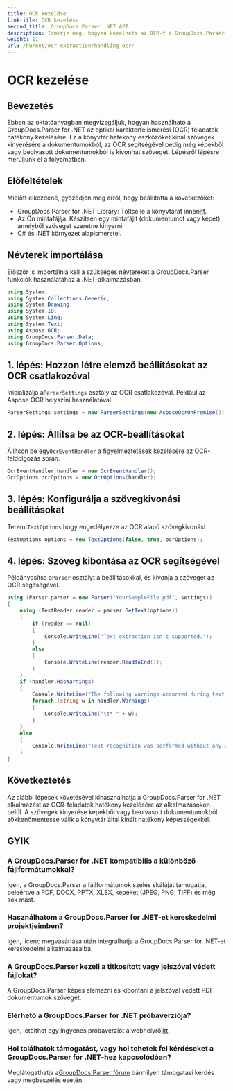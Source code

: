 ```yaml
---
title: OCR kezelése
linktitle: OCR kezelése
second_title: GroupDocs.Parser .NET API
description: Ismerje meg, hogyan kezelheti az OCR-t a GroupDocs.Parser for .NET használatával. Hatékonyan vonja ki a szöveget a képekből és a beolvasott dokumentumokból.
weight: 11
url: /hu/net/ocr-extraction/handling-ocr/
---
```


# OCR kezelése

## Bevezetés
Ebben az oktatóanyagban megvizsgáljuk, hogyan használható a GroupDocs.Parser for .NET az optikai karakterfelismerési (OCR) feladatok hatékony kezelésére. Ez a könyvtár hatékony eszközöket kínál szövegek kinyerésére a dokumentumokból, az OCR segítségével pedig még képekből vagy beolvasott dokumentumokból is kivonhat szöveget. Lépésről lépésre merüljünk el a folyamatban.
## Előfeltételek
Mielőtt elkezdené, győződjön meg arról, hogy beállította a következőket:
- GroupDocs.Parser for .NET Library: Töltse le a könyvtárat innen[itt](https://releases.groupdocs.com/parser/net/).
- Az Ön mintafájlja: Készítsen egy mintafájlt (dokumentumot vagy képet), amelyből szöveget szeretne kinyerni.
- C# és .NET környezet alapismeretei.

## Névterek importálása
Először is importálnia kell a szükséges névtereket a GroupDocs.Parser funkciók használatához a .NET-alkalmazásban.
```csharp
using System;
using System.Collections.Generic;
using System.Drawing;
using System.IO;
using System.Linq;
using System.Text;
using Aspose.OCR;
using GroupDocs.Parser.Data;
using GroupDocs.Parser.Options;
```
## 1. lépés: Hozzon létre elemző beállításokat az OCR csatlakozóval
 Inicializálja a`ParserSettings` osztály az OCR csatlakozóval. Például az Aspose OCR helyszíni használatával.
```csharp
ParserSettings settings = new ParserSettings(new AsposeOcrOnPremise());
```
## 2. lépés: Állítsa be az OCR-beállításokat
 Állítson be egy`OcrEventHandler` a figyelmeztetések kezelésére az OCR-feldolgozás során.
```csharp
OcrEventHandler handler = new OcrEventHandler();
OcrOptions ocrOptions = new OcrOptions(handler);
```
## 3. lépés: Konfigurálja a szövegkivonási beállításokat
 Teremt`TextOptions` hogy engedélyezze az OCR alapú szövegkivonást.
```csharp
TextOptions options = new TextOptions(false, true, ocrOptions);
```
## 4. lépés: Szöveg kibontása az OCR segítségével
 Példányosítsa a`Parser` osztályt a beállításokkal, és kivonja a szöveget az OCR segítségével.
```csharp
using (Parser parser = new Parser("YourSampleFile.pdf", settings))
{
    using (TextReader reader = parser.GetText(options))
    {
        if (reader == null)
        {
            Console.WriteLine("Text extraction isn't supported.");
        }
        else
        {
            Console.WriteLine(reader.ReadToEnd());
        }
    }
    if (handler.HasWarnings)
    {
        Console.WriteLine("The following warnings occurred during text recognition:");
        foreach (string w in handler.Warnings)
        {
            Console.WriteLine("\t* " + w);
        }
    }
    else
    {
        Console.WriteLine("Text recognition was performed without any warnings.");
    }
}
```

## Következtetés
Az alábbi lépések követésével kihasználhatja a GroupDocs.Parser for .NET alkalmazást az OCR-feladatok hatékony kezelésére az alkalmazásokon belül. A szövegek kinyerése képekből vagy beolvasott dokumentumokból zökkenőmentessé válik a könyvtár által kínált hatékony képességekkel.

## GYIK
### A GroupDocs.Parser for .NET kompatibilis a különböző fájlformátumokkal?
Igen, a GroupDocs.Parser a fájlformátumok széles skáláját támogatja, beleértve a PDF, DOCX, PPTX, XLSX, képeket (JPEG, PNG, TIFF) és még sok mást.
### Használhatom a GroupDocs.Parser for .NET-et kereskedelmi projektjeimben?
Igen, licenc megvásárlása után integrálhatja a GroupDocs.Parser for .NET-et kereskedelmi alkalmazásaiba.
### A GroupDocs.Parser kezeli a titkosított vagy jelszóval védett fájlokat?
A GroupDocs.Parser képes elemezni és kibontani a jelszóval védett PDF dokumentumok szövegét.
### Elérhető a GroupDocs.Parser for .NET próbaverziója?
 Igen, letölthet egy ingyenes próbaverziót a webhelyről[itt](https://releases.groupdocs.com/).
### Hol találhatok támogatást, vagy hol tehetek fel kérdéseket a GroupDocs.Parser for .NET-hez kapcsolódóan?
 Meglátogathatja a[GroupDocs.Parser fórum](https://forum.groupdocs.com/c/parser/17) bármilyen támogatási kérdés vagy megbeszélés esetén.